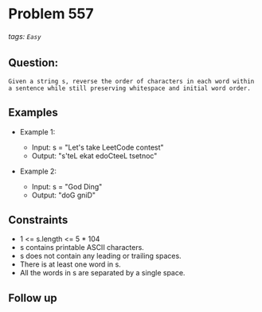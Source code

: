 # Problem 557
###### tags: `Easy`

## Question:
```
Given a string s, reverse the order of characters in each word within a sentence while still preserving whitespace and initial word order.
```

## Examples
* Example 1:
	* Input: s = "Let's take LeetCode contest"
	* Output: "s'teL ekat edoCteeL tsetnoc"

* Example 2:
	* Input: s = "God Ding"
	* Output: "doG gniD"

## Constraints
* 1 <= s.length <= 5 * 104
* s contains printable ASCII characters.
* s does not contain any leading or trailing spaces.
* There is at least one word in s.
* All the words in s are separated by a single space.

## Follow up

